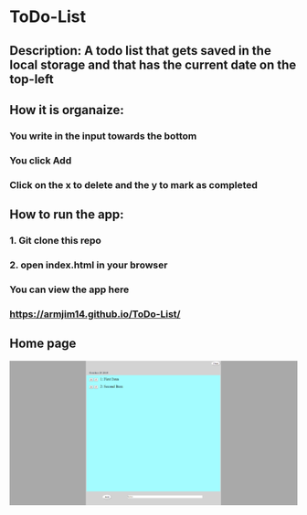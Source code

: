 # ToDo-List

## Description: A todo list that gets saved in the local storage and that has the current date on the top-left

## How it is organaize:
### You write in the input towards the bottom
### You click Add
### Click on the x to delete and the y to mark as completed

## How to run the app:
### 1. Git clone this repo
### 2. open index.html in your browser

### You can view the app here
### https://armjim14.github.io/ToDo-List/

## Home page
![home Page Image](Homepage.png)
